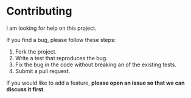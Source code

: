 # Contributing

I am looking for help on this project.


If you find a bug, please follow these steps:


1. Fork the project.
2. Write a test that reproduces the bug.
3. Fix the bug in the code without breaking an of the existing tests.
4. Submit a pull request.


If you would like to add a feature, __please open an issue so that we can discuss it first__.
